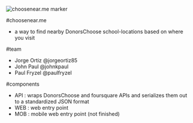 ![choosenear.me marker](https://choosenear.me/images/marker.png)

#choosenear.me
- a way to find nearby DonorsChoose school-locations based on where you visit

#team
- Jorge Ortiz @jorgeortiz85
- John Paul @johnkpaul
- Paul Fryzel @paulfryzel

#components
- API : wraps DonorsChoose and foursquare APIs and serializes them out to a standardized JSON format
- WEB : web entry point
- MOB : mobile web entry point (not finished)
